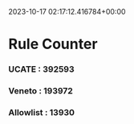 2023-10-17 02:17:12.416784+00:00
# Rule Counter 
 ### UCATE : 392593

 ### Veneto : 193972

 ### Allowlist : 13930